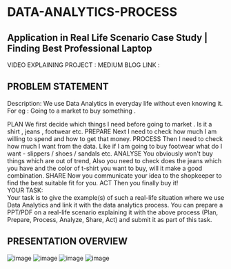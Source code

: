 # DATA-ANALYTICS-PROCESS
## Application in Real Life Scenario Case Study | Finding Best Professional Laptop

VIDEO EXPLAINING PROJECT : 
MEDIUM BLOG LINK : 

## PROBLEM STATEMENT
Description:
We use Data Analytics in everyday life without even knowing it.
For eg : Going to a market to buy something .

PLAN We first decide which things I need before going to market . Is it a shirt , jeans , footwear etc.
PREPARE Next I need to check how much I am willing to spend and how to get that money.
PROCESS Then I need to check how much I want from the data. Like if I am going to buy footwear what do I want - slippers / shoes / sandals etc.
ANALYSE You obviously won't buy things which are out of trend, Also you need to check does the jeans which you have and the color of t-shirt you want to buy, will it make a good combination.
SHARE Now you communicate your idea to the shopkeeper to find the best suitable fit for you.
ACT Then you finally buy it!<br>
YOUR TASK:<br>
Your task is to give the example(s) of such a real-life situation where we use Data Analytics and link it with the data analytics process. You can prepare a PPT/PDF on a real-life scenario explaining it with the above process (Plan, Prepare, Process, Analyze, Share, Act) and submit it as part of this task.

## PRESENTATION OVERVIEW
![image](https://github.com/HeyAbhi03/Data-Analytics-Process/assets/161314096/4d060bb3-915f-4f85-a1ca-80e6dd980030)
![image](https://github.com/HeyAbhi03/Data-Analytics-Process/assets/161314096/3670521b-5be9-4c54-b558-26bc1cc5f60f)
![image](https://github.com/HeyAbhi03/Data-Analytics-Process/assets/161314096/7c90b460-5fe2-4871-8a91-43e35b8b8443)
![image](https://github.com/HeyAbhi03/Data-Analytics-Process/assets/161314096/257b0876-2eb6-47fb-aef8-de1aad3d182b)


